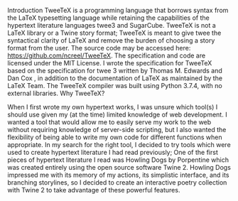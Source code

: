 Introduction
TweeTeX is a programming language that borrows syntax from the LaTeX typesetting language while retaining the capabilities of the hypertext literature languages twee3 and SugarCube. TweeTeX is not a LaTeX library or a Twine story format; TweeTeX is meant to give twee the syntactical clarity of LaTeX and remove the burden of choosing a story format from the user. The source code may be accessed here: https://github.com/ncreel/TweeTeX. The specification and code are licensed under the MIT License. 
I wrote the specification for TweeTeX based on the specification for twee 3 written by Thomas M. Edwards and Dan Cox , in addition to the documentation of LaTeX as maintained by the LaTeX Team.  The TweeTeX compiler was built using Python 3.7.4, with no external libraries. 
Why TweeTeX?

When I first wrote my own hypertext works, I was unsure which tool(s) I should use given my (at the time) limited knowledge of web development. I wanted a tool that would allow me to easily serve my work to the web without requiring knowledge of server-side scripting, but I also wanted the flexibility of being able to write my own code for different functions when appropriate. In my search for the right tool, I decided to try tools which were used to create hypertext literature I had read previously; One of the first pieces of hypertext literature I read was Howling Dogs by Porpentine  which was created entirely using the open source software Twine 2.  Howling Dogs impressed me with its memory of my actions, its simplistic interface, and its branching storylines, so I decided to create an interactive poetry collection with Twine 2 to take advantage of these powerful features.
